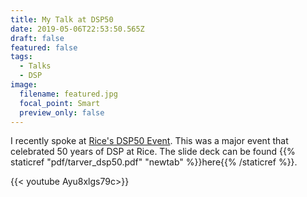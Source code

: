 ```yaml
---
title: My Talk at DSP50
date: 2019-05-06T22:53:50.565Z
draft: false
featured: false
tags:
  - Talks
  - DSP
image:
  filename: featured.jpg
  focal_point: Smart
  preview_only: false
---
```

I recently spoke at [Rice's DSP50 Event](https://dsp.rice.edu/2019/03/07/dsp50-26-april-2019/). This was a major event that celebrated 50 years of DSP at Rice.  The slide deck can be found {{% staticref "pdf/tarver_dsp50.pdf" "newtab" %}}here{{% /staticref %}}.

{{< youtube Ayu8xlgs79c>}}
